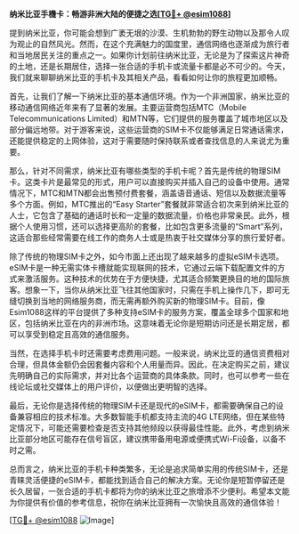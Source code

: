 **纳米比亚手機卡：畅游非洲大陆的便捷之选[[TG💪+ @esim1088](https://t.me/s/esim1088)]**

提到纳米比亚，你可能会想到广袤无垠的沙漠、生机勃勃的野生动物以及那令人叹为观止的自然风光。然而，在这个充满魅力的国度里，通信网络也逐渐成为旅行者和当地居民关注的重点之一。如果你计划前往纳米比亚，无论是为了探索这片神奇的土地，还是长期居住，选择一张合适的手机卡或流量卡都是必不可少的。今天，我们就来聊聊纳米比亚的手机卡及其相关产品，看看如何让你的旅程更加顺畅。

首先，让我们了解一下纳米比亚的基本通信环境。作为一个非洲国家，纳米比亚的移动通信网络近年来有了显著的发展。主要运营商包括MTC（Mobile Telecommunications Limited）和MTN等，它们提供的服务覆盖了城市地区以及部分偏远地带。对于游客来说，这些运营商的SIM卡不仅能够满足日常通话需求，还能提供稳定的上网体验，这对于需要随时保持联系或者查找信息的人来说尤为重要。

那么，针对不同需求，纳米比亚有哪些类型的手机卡呢？首先是传统的物理SIM卡。这类卡片是最常见的形式，用户可以直接购买并插入自己的设备中使用。通常情况下，MTC和MTN都会出售预付费套餐，涵盖语音通话、短信以及数据流量等多个方面。例如，MTC推出的“Easy Starter”套餐就非常适合初次来到纳米比亚的人士，它包含了基础的通话时长和一定量的数据流量，价格也非常亲民。此外，根据个人使用习惯，还可以选择更高阶的套餐，比如包含更多流量的“Smart”系列，这适合那些经常需要在线工作的商务人士或是热衷于社交媒体分享的旅行爱好者。

除了传统的物理SIM卡之外，如今市面上还出现了越来越多的虚拟eSIM卡选项。eSIM卡是一种无需实体卡槽就能实现联网的技术，它通过云端下载配置文件的方式来激活服务。这种技术的优势在于方便快捷，尤其适合频繁更换目的地的国际旅客。想象一下，当你从纳米比亚飞往其他国家时，只需在手机上操作几下，即可无缝切换到当地的网络服务商，而无需再额外购买新的物理SIM卡。目前，像Esim1088这样的平台提供了多种支持eSIM卡的服务方案，覆盖全球多个国家和地区，包括纳米比亚在内的非洲市场。这意味着无论你是短期访问还是长期定居，都可以享受到稳定且高效的通信服务。

当然，在选择手机卡时还需要考虑费用问题。一般来说，纳米比亚的通信资费相对合理，但具体金额仍会因套餐内容和个人用量而异。因此，在决定购买之前，建议先明确自己的实际需求，并对比各个运营商的具体条款。同时，也可以参考一些在线论坛或社交媒体上的用户评价，以便做出更明智的选择。

最后，无论你是选择传统的物理SIM卡还是现代的eSIM卡，都需要确保自己的设备兼容相应的技术标准。大多数智能手机都支持主流的4G LTE网络，但在某些特定情况下，可能还需要检查是否支持其他频段以获得最佳性能。此外，考虑到纳米比亚部分地区可能存在信号盲区，建议携带备用电源或便携式Wi-Fi设备，以备不时之需。

总而言之，纳米比亚的手机卡种类繁多，无论是追求简单实用的传统SIM卡，还是青睐灵活便捷的eSIM卡，都能找到适合自己的解决方案。无论你是短暂停留还是长久居留，一张合适的手机卡都将为你的纳米比亚之旅增添不少便利。希望本文能为你提供有价值的参考信息，祝你在纳米比亚拥有一次愉快且高效的通信体验！

[[TG💪+ @esim1088](https://t.me/s/esim1088) ![Image](https://i.postimg.cc/4NQfJmqS/Snipaste-2025-05-13-00-14-12.png)]